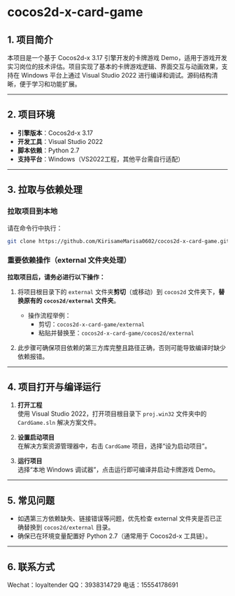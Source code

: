 # cocos2d-x-card-game

## 1. 项目简介

本项目是一个基于 Cocos2d-x 3.17 引擎开发的卡牌游戏 Demo，适用于游戏开发实习岗位的技术评估。项目实现了基本的卡牌游戏逻辑、界面交互与动画效果，支持在 Windows 平台上通过 Visual Studio 2022 进行编译和调试。源码结构清晰，便于学习和功能扩展。

---

## 2. 项目环境

- **引擎版本**：Cocos2d-x 3.17  
- **开发工具**：Visual Studio 2022  
- **脚本依赖**：Python 2.7  
- **支持平台**：Windows（VS2022工程，其他平台需自行适配）

---

## 3. 拉取与依赖处理

### 拉取项目到本地

请在命令行中执行：

```sh
git clone https://github.com/KirisameMarisa0602/cocos2d-x-card-game.git
```

### 重要依赖操作（external 文件夹处理）

**拉取项目后，请务必进行以下操作：**

1. 将项目根目录下的 `external` 文件夹**剪切**（或移动）到 `cocos2d` 文件夹下，**替换原有的 `cocos2d/external` 文件夹**。

   - 操作流程举例：
     - 剪切：`cocos2d-x-card-game/external`
     - 粘贴并替换至：`cocos2d-x-card-game/cocos2d/external`

2. 此步骤可确保项目依赖的第三方库完整且路径正确，否则可能导致编译时缺少依赖报错。

---

## 4. 项目打开与编译运行

1. **打开工程**  
   使用 Visual Studio 2022，打开项目根目录下 `proj.win32` 文件夹中的 `CardGame.sln` 解决方案文件。

2. **设置启动项目**  
   在解决方案资源管理器中，右击 `CardGame` 项目，选择“设为启动项目”。

3. **运行项目**  
   选择“本地 Windows 调试器”，点击运行即可编译并启动卡牌游戏 Demo。

---

## 5. 常见问题

- 如遇第三方依赖缺失、链接错误等问题，优先检查 external 文件夹是否已正确替换到 `cocos2d/external` 目录。
- 确保已在环境变量配置好 Python 2.7（通常用于 Cocos2d-x 工具链）。

---

## 6. 联系方式

Wechat：loyaltender
QQ：3938314729
电话：15554178691
